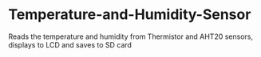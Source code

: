 # Temperature-and-Humidity-Sensor
Reads the temperature and humidity from Thermistor and AHT20 sensors, displays to LCD and saves to SD card
